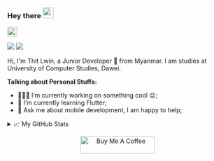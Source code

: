 ### Hey there <img src="https://media.giphy.com/media/hvRJCLFzcasrR4ia7z/giphy.gif" width="25px">
<a href="https://www.linkedin.com/in/thitlwincoder/">
  <img alt="Thit Lwin's LinkdeIN" width="22px" src="https://cdn.jsdelivr.net/npm/simple-icons@v3/icons/linkedin.svg" />
</a>

<br />

![](https://visitor-badge.glitch.me/badge?page_id=thitlwincoder.thitlwincoder)
![](https://komarev.com/ghpvc/?username=thitlwincoder)

Hi, I'm Thit Lwin, a Junior Developer 🚀 from Myanmar. I am studies at University of Computer Studies, Dawei.

**Talking about Personal Stuffs:**

- 👨🏽‍💻 I’m currently working on something cool :wink:;
- 🌱 I’m currently learning Flutter; 
- 💬 Ask me about mobile development, I am happy to help;

<details>
<summary>📈 My GitHub Stats</summary>

<p align="center"> <img src="https://github-readme-stats.vercel.app/api?username=thitlwincoder&show_icons=true" alt="thitlwincoder" />

</details>

<p align="center">
<a href="https://www.buymeacoffee.com/thitlwincoder" target="_blank"><img src="https://cdn.buymeacoffee.com/buttons/default-red.png" alt="Buy Me A Coffee" height="40" width="170" ></a>
</p>
